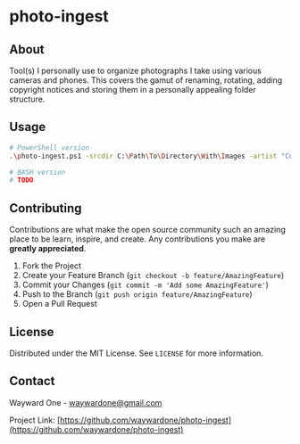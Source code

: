 # photo-ingest


## About

Tool(s) I personally use to organize photographs I take using various cameras and phones. This covers the gamut of renaming, rotating, adding copyright notices and storing them in a personally appealing folder structure.



## Usage


```sh
# PowerShell version
.\photo-ingest.ps1 -srcdir C:\Path\To\Directory\With\Images -artist "Copyright Holder" -groupby md -device "iPhone"

# BASH version
# TODO
```



## Contributing


Contributions are what make the open source community such an amazing place to be learn, inspire, and create. Any contributions you make are **greatly appreciated**.

1. Fork the Project
2. Create your Feature Branch (`git checkout -b feature/AmazingFeature`)
3. Commit your Changes (`git commit -m 'Add some AmazingFeature'`)
4. Push to the Branch (`git push origin feature/AmazingFeature`)
5. Open a Pull Request



## License

Distributed under the MIT License. See `LICENSE` for more information.



## Contact

Wayward One - waywardone@gmail.com

Project Link: [https://github.com/waywardone/photo-ingest](https://github.com/waywardone/photo-ingest)



